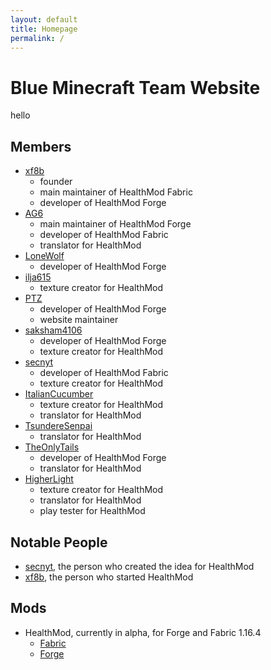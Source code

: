 ```yaml
---
layout: default	
title: Homepage
permalink: /
---
```


# Blue Minecraft Team Website

hello

## Members

- [xf8b](https://github.com/xf8b)
  - founder
  - main maintainer of HealthMod Fabric
  - developer of HealthMod Forge
- [AG6](https://github.com/zAG6z/)
  - main maintainer of HealthMod Forge
  - developer of HealthMod Fabric
  - translator for HealthMod
- [LoneWolf](https://github.com/BHLoneWolf0/)
  - developer of HealthMod Forge
- [ilja615](https://github.com/ilja615/)
  - texture creator for HealthMod
- [PTZ](https://github.com/PTZ8/)
  - developer of HealthMod Forge
  - website maintainer
- [saksham4106](https://github.com/saksham4106/)
  - developer of HealthMod Forge
  - texture creator for HealthMod
- [secnyt](https://github.com/secnyt/)
  - developer of HealthMod Fabric
  - texture creator for HealthMod
- [ItalianCucumber](https://github.com/ItalianCucumber/)
  - texture creator for HealthMod
  - translator for HealthMod
- [TsundereSenpai](https://github.com/TsundereSenpai/)
  - translator for HealthMod
- [TheOnlyTails](https://github.com/TheOnlyTails/)
  - developer of HealthMod Forge
  - translator for HealthMod
- [HigherLight](https://github.com/HigherLight/)
  - texture creator for HealthMod
  - translator for HealthMod
  - play tester for HealthMod

## Notable People

- [secnyt](https://github.com/secnyt/), the person who created the idea for HealthMod
- [xf8b](https://github.com/xf8b/), the person who started HealthMod

## Mods

- HealthMod, currently in alpha, for Forge and Fabric 1.16.4
  - [Fabric](https://github.com/blueminecraftteam/healthmod-fabric)
  - [Forge](https://github.com/blueminecraftteam/healthmod-forge)
